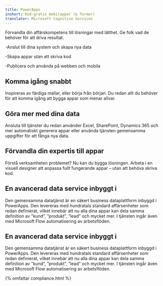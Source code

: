 ```yaml
---
title: PowerApps
inshort: Kod-gratis mobilappar (& former)
translator: Microsoft Cognitive Services
---
```


Förvandla din affärskompetens till lösningar med lätthet. Ge folk vad de behöver för att driva resultat.

-Anslut till dina system och skapa nya data

-Skapa appar utan att skriva kod

-Publicera och använda på webben och mobila

## Komma igång snabbt
Inspireras av färdiga mallar, eller börja från början. Du redan allt du behöver för att komma igång att bygga appar som menar allvar.

## Göra mer med dina data
Ansluta till tjänster du redan använder Excel, SharePoint, Dynamics 365 och mer automatiskt generera appar eller använda tjänsten gemensamma uppgifter för att fånga nya data.

## Förvandla din expertis till appar
Förstå verksamheten problemet? Nu kan du bygga lösningen. Arbeta i en visuell designer att anpassa fullt fungerande appar – utan att behöva skriva kod.

## En avancerad data service inbyggt i
Den gemensamma datatjänst är en säkert business dataplattform inbyggd i PowerApps. Den levereras med hundratals standard affärsenheter som redan definierat, vilket innebär att nu alla dina appar kan dela samma definition av ”kund”, ”produkt”, ”lead” och mycket mer. I tjänsten ingår även med Microsoft Flow automatisering av arbetsflöden.

## En avancerad data service inbyggt i
Den gemensamma datatjänst är en säkert business dataplattform inbyggd i PowerApps. Den levereras med hundratals standard affärsenheter som redan definierat, vilket innebär att nu alla dina appar kan dela samma definition av ”kund”, ”produkt”, ”lead” och mycket mer. I tjänsten ingår även med Microsoft Flow automatisering av arbetsflöden.

{% omfattar compliance.html %}


